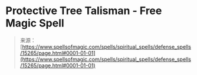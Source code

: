 <!--yml

category: 未分类

date: 2024-06-12 18:54:37

-->

# Protective Tree Talisman - Free Magic Spell

> 来源：[https://www.spellsofmagic.com/spells/spiritual_spells/defense_spells/15265/page.html#0001-01-01](https://www.spellsofmagic.com/spells/spiritual_spells/defense_spells/15265/page.html#0001-01-01)
